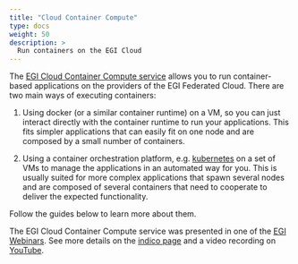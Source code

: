 ```yaml
---
title: "Cloud Container Compute"
type: docs
weight: 50
description: >
  Run containers on the EGI Cloud
---
```


The
[EGI Cloud Container Compute service](https://www.egi.eu/services/cloud-container/)
allows you to run container-based applications on the providers of the EGI
Federated Cloud. There are two main ways of executing containers:

1. Using docker (or a similar container runtime) on a VM, so you can just
   interact directly with the container runtime to run your applications. This
   fits simpler applications that can easily fit on one node and are composed by
   a small number of containers.

1. Using a container orchestration platform, e.g.
   [kubernetes](https://kubernetes.io) on a set of VMs to manage the
   applications in an automated way for you. This is usually suited for more
   complex applications that spawn several nodes and are composed of several
   containers that need to cooperate to deliver the expected functionality.

Follow the guides below to learn more about them.

The EGI Cloud Container Compute service was presented in one of the
[EGI Webinars](https://www.egi.eu/webinars/). See more details on the
[indico page](https://indico.egi.eu/event/5492/) and a video recording on
[YouTube](https://youtu.be/cZ3M47ON0pg).
